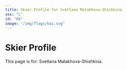```yaml
---
title: Skier Profile for Svetlana Malakhova-Shishkina
sex: "L"
id: "66"
image: "/img/flags/kaz.svg" 
---
```


# Skier Profile

This page is for: Svetlana Malakhova-Shishkina.
    